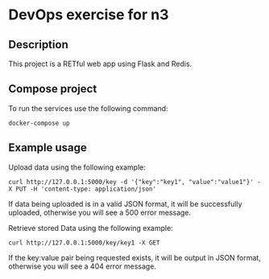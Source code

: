 # DevOps exercise for n3

## Description

This project is a RETful web app using Flask and Redis.

## Compose project

To run the services use the following command:
```
docker-compose up
```

## Example usage

Upload data using the following example:
```
curl http://127.0.0.1:5000/key -d '{"key":"key1", "value":"value1"}' -X PUT -H 'content-type: application/json'

```
If data being uploaded is in a valid JSON format, it will be successfully uploaded, otherwise you will see a 500 error message.

Retrieve stored Data using the following example:
```
curl http://127.0.0.1:5000/key/key1 -X GET

```

If the key:value pair being requested exists, it will be output in JSON format, otherwise you will see a 404 error message.
